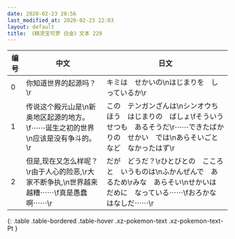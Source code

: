 ```yaml
---
date: 2020-02-23 20:56
last_modified_at: 2020-02-23 22:03
layout: default
title: 《精灵宝可梦 白金》文本 229
---
```

| 编号 | 中文 | 日文 |
| ---- | ---- | ---- |
| 0 | 你知道世界的起源吗？\r | キミは　せかいの\nはじまりを　しっているか\r |
| 1 | 传说这个殿元山是\n新奥地区起源的地方。\f⋯⋯诞生之初的世界\n应该是没有争斗的。\r | この　テンガンざんは\nシンオウちほう　はじまりの　ばしょ\fそういう　せつも　あるそうだ\r⋯⋯できたばかりの　せかい　では\nあらそいごとなど　なかったはず\r |
| 2 | 但是,现在又怎么样呢？\r由于人心的险恶,\r大家不断争执,\n世界越来越糟⋯⋯\f真是愚蠢啊⋯⋯\r | だが　どうだ？\rひとびとの　こころと　いうものは\nふかんぜんで　あるため\rみな　あらそい\nせかいは　だめに　なっている⋯⋯\fおろかな　はなしだ⋯⋯\r |
{: .table .table-bordered .table-hover .xz-pokemon-text .xz-pokemon-text-Pt }